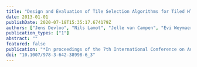 ```yaml
---
title: "Design and Evaluation of Tile Selection Algorithms for Tiled HTTP Adaptive Streaming"
date: 2013-01-01
publishDate: 2020-07-18T15:35:17.674179Z
authors: ["Jens Devloo", "Nils Lamot", "Jelle van Campen", "Evi Weymaere", "Steven Latré", "Jeroen Famaey", "Ray van Brandenburg", "Filip De Turck"]
publication_types: ["1"]
abstract: ""
featured: false
publication: "*In proceedings of the 7th International Conference on Autonomous Infrastructure*"
doi: "10.1007/978-3-642-38998-6_3"
---
```


